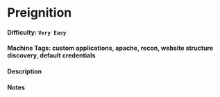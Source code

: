 # Preignition

#### Difficulty: <code>Very Easy</code>

#### Machine Tags: custom applications, apache, recon, website structure discovery, default credentials

#### Description
  > 

#### Notes
  > 